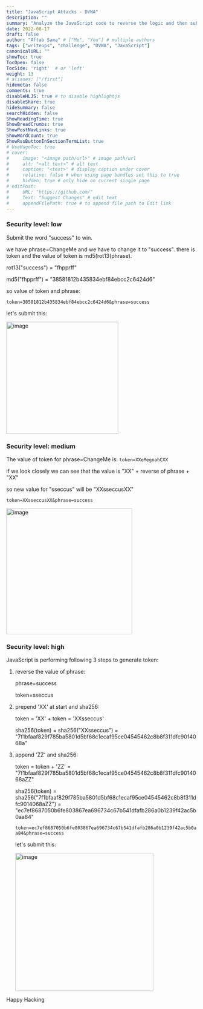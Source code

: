 ```yaml
---
title: "JavaScript Attacks - DVWA"
description: ""
summary: "Analyze the JavaScript code to reverse the logic and then submit the word 'success' in order to win."
date: 2022-08-17
draft: false
author: "Aftab Sama" # ["Me", "You"] # multiple authors
tags: ["writeups", "challenge", "DVWA", "JavaScript"]
canonicalURL: ""
showToc: true
TocOpen: false
TocSide: 'right'  # or 'left'
weight: 13
# aliases: ["/first"]
hidemeta: false
comments: true
disableHLJS: true # to disable highlightjs
disableShare: true
hideSummary: false
searchHidden: false
ShowReadingTime: true
ShowBreadCrumbs: true
ShowPostNavLinks: true
ShowWordCount: true
ShowRssButtonInSectionTermList: true
# UseHugoToc: true
# cover:
#     image: "<image path/url>" # image path/url
#     alt: "<alt text>" # alt text
#     caption: "<text>" # display caption under cover
#     relative: false # when using page bundles set this to true
#     hidden: true # only hide on current single page
# editPost:
#     URL: "https://github.com/"
#     Text: "Suggest Changes" # edit text
#     appendFilePath: true # to append file path to Edit link
---
```



### **Security level: low**

Submit the word "success" to win. 

we have phrase=ChangeMe and we have to change it to "success".
there is token and the value of token is md5(rot13(phrase).

rot13("success")  =  "fhpprff"

md5("fhpprff")  =  "38581812b435834ebf84ebcc2c6424d6"

so value of token and phrase:

`token=38581812b435834ebf84ebcc2c6424d6&phrase=success`

let's submit this:

<img width="296" alt="image" src="https://user-images.githubusercontent.com/79740895/185639989-2de75e85-045f-4805-902b-b3ce417e88d2.png">


### **Security level: medium**

The value of token for phrase=ChangeMe is: `token=XXeMegnahCXX`

if we look closely we can see that the value is "XX" + reverse of phrase + "XX"

so new value for "sseccus" will be "XXsseccusXX"

`token=XXsseccusXX&phrase=success`

<img width="333" alt="image" src="https://user-images.githubusercontent.com/79740895/185643241-ae14fb37-4cf9-42bd-a227-c52d2e3e98d1.png">


### **Security level: high**


JavaScript is performing following 3 steps to generate token:

1. reverse the value of phrase:

	phrase=success

	token=sseccus

2. prepend 'XX' at start and sha256:

	token = 'XX' + token = 'XXsseccus'

	sha256(token) = sha256("XXsseccus") = "7f1bfaaf829f785ba5801d5bf68c1ecaf95ce04545462c8b8f311dfc9014068a"

3. append 'ZZ' and sha256:

	token = token + 'ZZ' = "7f1bfaaf829f785ba5801d5bf68c1ecaf95ce04545462c8b8f311dfc9014068aZZ"

	sha256(token) = sha256("7f1bfaaf829f785ba5801d5bf68c1ecaf95ce04545462c8b8f311dfc9014068aZZ") = 
"ec7ef8687050b6fe803867ea696734c67b541dfafb286a0b1239f42ac5b0aa84"

	`token=ec7ef8687050b6fe803867ea696734c67b541dfafb286a0b1239f42ac5b0aa84&phrase=success`

	let's submit this:

	<img width="365" alt="image" src="https://user-images.githubusercontent.com/79740895/185679989-4835924d-d5ee-4cff-8733-dcba97291dfa.png">


Happy Hacking
